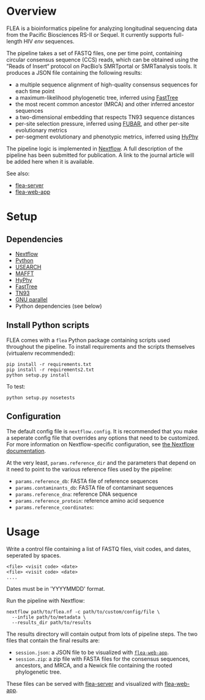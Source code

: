 Overview
========

FLEA is a bioinformatics pipeline for analyzing longitudinal
sequencing data from the Pacific Biosciences RS-II or Sequel. It
currently supports full-length HIV *env* sequences.

The pipeline takes a set of FASTQ files, one per time point,
containing circular consensus sequence (CCS) reads, which can be
obtained using the ”Reads of Insert“ protocol on PacBio’s SMRTportal
or SMRTanalysis tools. It produces a JSON file containing the
following results:

- a multiple sequence alignment of high-quality consensus sequences
  for each time point
- a maximum-likelihood phylogenetic tree, inferred using
  [FastTree](http://www.microbesonline.org/fasttree/)
- the most recent common ancestor (MRCA) and other inferred ancestor
  sequences
- a two-dimensional embedding that respects TN93 sequence distances
- per-site selection pressure, inferred using
  [FUBAR](https://veg.github.io/hyphy-site/methods/selection-methods/),
  and other per-site evolutionary metrics
- per-segment evolutionary and phenotypic metrics, inferred using
  [HyPhy](http://www.hyphy.org/)

The pipeline logic is implemented in
[Nextflow](https://www.nextflow.io/). A full description of the
pipeline has been submitted for publication. A link to the journal
article will be added here when it is available.

See also:

- [flea-server](https://github.com/veg/flea-server)
- [flea-web-app](https://github.com/veg/flea-web-app)

Setup
=====

Dependencies
------------
- [Nextflow](https://www.nextflow.io/)
- [Python](https://www.python.org/)
- [USEARCH](https://www.drive5.com/usearch/)
- [MAFFT](https://mafft.cbrc.jp/alignment/software/)
- [HyPhy](http://www.hyphy.org/)
- [FastTree](http://www.microbesonline.org/fasttree/)
- [TN93](https://github.com/veg/tn93)
- [GNU parallel](https://www.gnu.org/software/parallel/)
- Python dependencies (see below)

Install Python scripts
----------------------

FLEA comes with a `flea` Python package containing scripts used
throughout the pipeline. To install requirements and the scripts
themselves (virtualenv recommended):

    pip install -r requirements.txt
    pip install -r requirements2.txt
    python setup.py install

To test:

    python setup.py nosetests


Configuration
-------------

The default config file is `nextflow.config`. It is recommended that
you make a seperate config file that overrides any options that need
to be customized. For more information on Nextflow-specific
configuration, see [the Nextflow
documentation](https://www.nextflow.io/docs/latest/config.html).

At the very least, `params.reference_dir` and the parameters that
depend on it need to point to the various reference files used by the
pipeline:

- `params.reference_db`: FASTA file of reference sequences
- `params.contaminants_db`: FASTA file of contaminant sequences
- `params.reference_dna`: reference DNA sequence
- `params.reference_protein`: reference amino acid sequence
- `params.reference_coordinates`: 


Usage
=====

Write a control file containing a list of FASTQ files, visit codes,
and dates, seperated by spaces.

    <file> <visit code> <date>
    <file> <visit code> <date>
    ....

Dates must be in 'YYYYMMDD' format.

Run the pipeline with Nextflow:

    nextflow path/to/flea.nf -c path/to/custom/config/file \
      --infile path/to/metadata \
      --results_dir path/to/results

The results directory will contain output from lots of pipeline
steps. The two files that contain the final results are:

- `session.json`: a JSON file to be visualized with
  [`flea-web-app`](https://github.com/veg/flea-web-app).
- `session.zip`: a zip file with FASTA files for the consensus
  sequences, ancestors, and MRCA, and a Newick file containing the
  rooted phylogenetic tree.

These files can be served with
[flea-server](https://github.com/veg/flea-server) and visualized with
[flea-web-app](https://github.com/veg/flea-web-app).
